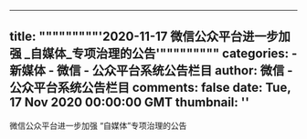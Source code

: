 
---
title: """""""""'2020-11-17 微信公众平台进一步加强 _自媒体_专项治理的公告'"""""""""
categories: 
    - 新媒体
    - 微信 - 公众平台系统公告栏目
author: 微信 - 公众平台系统公告栏目
comments: false
date: Tue, 17 Nov 2020 00:00:00 GMT
thumbnail: ''
---

<div>   
微信公众平台进一步加强 “自媒体”专项治理的公告                                      
</div>
            
